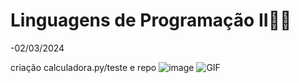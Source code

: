 # Linguagens de Programação II🐱‍👤
-02/03/2024

criação calculadora.py/teste e repo
![image](https://github.com/GabrielBianconiconi/ECM252_LP2/assets/129229235/ae9aa09a-55f3-4596-8d3f-79c19e563e3b)
![GIF](https://www.google.com/url?sa=i&url=https%3A%2F%2Fambassadorhotelhargeisa.com%2Fto-Create-Animated-GIFs-For-Your-Facebook-Posts-1902265.html&psig=AOvVaw2DVCM-hdg95HAGF4g1XZnX&ust=1709479215571000&source=images&cd=vfe&opi=89978449&ved=0CBIQjRxqFwoTCLjV7rzw1YQDFQAAAAAdAAAAABAF)
